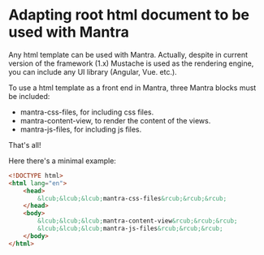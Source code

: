 # Adapting root html document to be used with Mantra

Any html template can be used with Mantra. Actually, despite in current version of the framework (1.x) Mustache is used as the rendering engine, you can include any UI library (Angular, Vue. etc.).

To use a html template as a front end in Mantra, three Mantra blocks must be included:

* mantra-css-files, for including css files.
* mantra-content-view, to render the content of the views.
* mantra-js-files, for including js files.

That's all!

Here there's a minimal example:

```html
<!DOCTYPE html>
<html lang="en">
    <head>
        &lcub;&lcub;&lcub;mantra-css-files&rcub;&rcub;&rcub;
    </head>
    <body>
        &lcub;&lcub;&lcub;mantra-content-view&rcub;&rcub;&rcub;
        &lcub;&lcub;&lcub;mantra-js-files&rcub;&rcub;&rcub;
    </body>
</html>
```